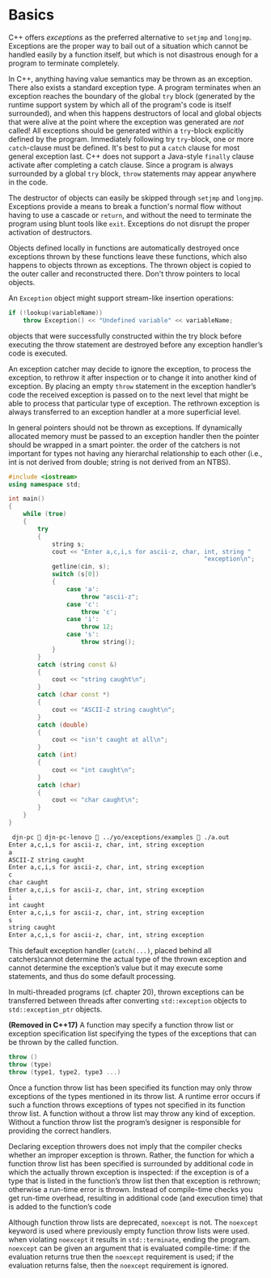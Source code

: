 # Basics

C++ offers _exceptions_ as the preferred alternative to `setjmp` and `longjmp`. Exceptions are the proper way to bail out of a situation which cannot be handled easily by a function itself, but which is not disastrous enough for a program to terminate completely.

In C++, anything having value semantics may be thrown as an exception. There also exists a standard exception type. A program terminates when an exception reaches the boundary of the global `try` block (generated by the runtime support system by which all of the program's code is itself surrounded), and when this happens destructors of local and global objects that were alive at the point where the exception was generated are _not_ called!  All exceptions should be generated within a `try`-block explicitly defined by the program. Immediately following try `try`-block, one or more `catch`-clause must be defined. It's best to put a `catch` clause for most general exception last. C++ does not support a Java-style `finally` clause activate after completing a catch clause. Since a program is always surrounded by a global `try` block, `throw` statements may appear anywhere in the code.

The destructor of objects can easily be skipped through `setjmp` and `longjmp`. Exceptions provide a means to break a function's normal flow without having to use a cascade or `return`, and without the need to terminate the program using blunt tools like `exit`. Exceptions do not disrupt the proper activation of destructors.

Objects defined locally in functions are automatically destroyed once exceptions thrown by these functions leave these functions, which also happens to objects thrown as exceptions. The thrown object is copied to the outer caller and reconstructed there. Don't throw pointers to local objects.

An `Exception` object might support stream-like insertion operations:

```cpp
if (!lookup(variableName))
    throw Exception() << "Undefined variable" << variableName;
```

objects that were successfully constructed within the try block before executing the throw statement are destroyed before any exception handler’s code is executed.

An exception catcher may decide to ignore the exception, to process the exception, to rethrow it after inspection or to change it into another kind of exception. By placing an empty `throw` statement in the exception handler’s code the received exception is passed on to the next level that might be able to process that particular type of exception. The rethrown exception is always transferred to an exception handler at a more superficial level.

In general pointers should not be thrown as exceptions. If dynamically allocated memory must be passed to an exception handler then the pointer should be wrapped in a smart pointer.  the order of the catchers is not important for types not having any hierarchal relationship to each other (i.e., int is not derived from double; string is not derived from an NTBS).

```cpp
#include <iostream>
using namespace std;

int main()
{
    while (true)
    {
        try
        {
            string s;
            cout << "Enter a,c,i,s for ascii-z, char, int, string "
                                                      "exception\n";
            getline(cin, s);
            switch (s[0])
            {
                case 'a':
                    throw "ascii-z";
                case 'c':
                    throw 'c';
                case 'i':
                    throw 12;
                case 's':
                    throw string();
            }
        }
        catch (string const &)
        {
            cout << "string caught\n";
        }
        catch (char const *)
        {
            cout << "ASCII-Z string caught\n";
        }
        catch (double)
        {
            cout << "isn't caught at all\n";
        }
        catch (int)
        {
            cout << "int caught\n";
        }
        catch (char)
        {
            cout << "char caught\n";
        }
    }
}
```

```bash
 djn-pc  djn-pc-lenovo  ../yo/exceptions/examples  ./a.out 
Enter a,c,i,s for ascii-z, char, int, string exception
a
ASCII-Z string caught
Enter a,c,i,s for ascii-z, char, int, string exception
c
char caught
Enter a,c,i,s for ascii-z, char, int, string exception
i
int caught
Enter a,c,i,s for ascii-z, char, int, string exception
s
string caught
Enter a,c,i,s for ascii-z, char, int, string exception
```

This default exception handler (`catch(...)`, placed behind all catchers)cannot determine the actual type of the thrown exception and cannot determine the exception’s value but it may execute some statements, and thus do some default processing. 

In multi-threaded programs (cf. chapter 20), thrown exceptions can be transferred between threads after converting `std::exception` objects to `std::exception_ptr` objects.

__(Removed in C++17)__ A function may specify a function throw list or exception specification list specifying the types of the exceptions that can be thrown by the called function. 

```cpp
throw ()
throw (type)
throw (type1, type2, type3 ...)
```

Once a function throw list has been specified its function may only throw exceptions of the types mentioned in its throw list. A runtime error occurs if such a function throws exceptions of types not specified in its function throw list. A function without a throw list may throw any kind of exception. Without a function throw list the program’s designer is responsible for providing the correct handlers.

 Declaring exception throwers does not imply that the compiler checks whether an improper exception is thrown. Rather, the function for which a function throw list has been specified is surrounded by additional code in which the actually thrown exception is inspected: if the exception is of a type that is listed in the function’s throw list then that exception is rethrown; otherwise a run-time error is thrown. Instead of compile-time checks you get run-time overhead, resulting in additional code (and execution time) that is added to the function’s code

Although function throw lists are deprecated, `noexcept` is not. The `noexcept` keyword is used where previously empty function throw lists were used. when violating `noexcept` it results in `std::terminate`, ending the program. `noexcept` can be given an argument that is evaluated compile-time: if the evaluation returns true then the `noexcept` requirement is used; if the evaluation returns false, then the `noexcept` requirement is ignored.
